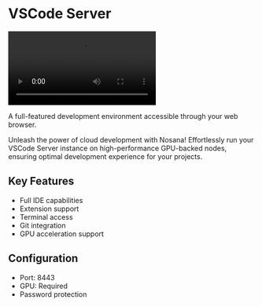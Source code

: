 # VSCode Server

![VSCode Server](https://raw.githubusercontent.com/nosana-ci/templates/refs/heads/main/templates/vscode-server/vscode_server.mp4)

A full-featured development environment accessible through your web browser.

Unleash the power of cloud development with Nosana! Effortlessly run your VSCode Server instance on high-performance GPU-backed nodes, ensuring optimal development experience for your projects.

## Key Features
- Full IDE capabilities
- Extension support
- Terminal access
- Git integration
- GPU acceleration support

## Configuration
- Port: 8443
- GPU: Required
- Password protection



